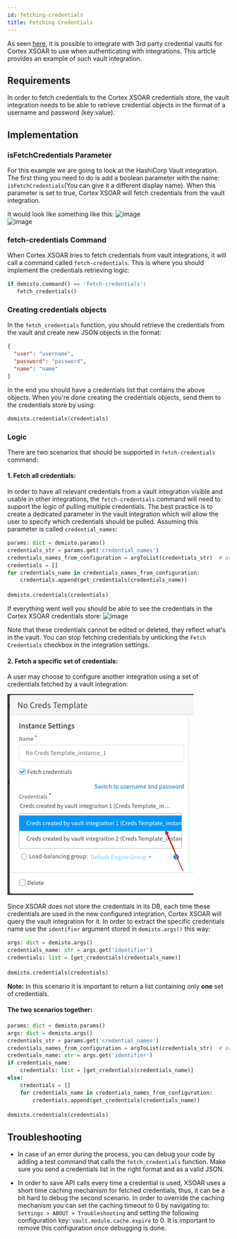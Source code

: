 ```yaml
---
id: fetching-credentials
title: Fetching Credentials
---
```


As seen [here](https://xsoar.pan.dev/docs/reference/articles/managing-credentials), it is possible to integrate with 3rd party credential 
vaults for Cortex XSOAR to use when authenticating with integrations. This article provides an example of such vault integration.

## Requirements

In order to fetch credentials to the Cortex XSOAR credentials store, the vault integration needs to be able to retrieve credential objects 
in the format of a username and password (key:value).

## Implementation

### isFetchCredentials Parameter
  
For this example we are going to look at the HashiCorp Vault integration. The first thing you need to do is add a boolean parameter with the name:
`isFetchCredentials`(You can give it a different display name). When this parameter is set to true, Cortex XSOAR will fetch credentials from the vault integration.

It would look like something like this: ![image](../doc_imgs/integrations/53886096-eae09600-4027-11e9-8c2d-a46078c3dcc4.png)  
![image](../doc_imgs/integrations/53886311-69d5ce80-4028-11e9-9755-08585fecff34.png)

### fetch-credentials Command

When Cortex XSOAR tries to fetch credentials from vault integrations, it will call a command called `fetch-credentials`.
This is where you should implement the credentials retrieving logic:
```python
if demisto.command() == 'fetch-credentials':
   fetch_credentials()
```

### Creating credentials objects

In the `fetch_credentials` function, you should retrieve the credentials from the vault and create new JSON objects in the format:
```json
{
  "user": "username",
  "password": "password",
  "name": "name"
}
```
In the end you should have a credentials list that contains the above objects.
When you're done creating the credentials objects, send them to the credentials store by using:
```python
demisto.credentials(credentials)
```

### Logic
There are two scenarios that should be supported in `fetch-credentials` command:

#### 1. Fetch all credentials:
In order to have all relevant credentials from a vault integration visible and usable in other integrations, the `fetch-credentials` command will need to support the logic of pulling multiple credentials.
The best practice is to create a dedicated parameter in the vault integration which will allow the user to specify which credentials should be pulled.
Assuming this parameter is called `credential_names`:
```python
params: dict = demisto.params()
credentials_str = params.get('credential_names')
credentials_names_from_configuration = argToList(credentials_str)  # argToList is a wrapper to safely execute the str.split() function
credentials = []
for credentials_name in credentials_names_from_configuration:
    credentials.append(get_credentials(credentials_name))

demisto.credentials(credentials)
```

If everything went well you should be able to see the credentials in the Cortex XSOAR credentials store:
![image](../doc_imgs/integrations/53886981-f339d080-4029-11e9-9d27-a76b85d2d025.png)

Note that these credentials cannot be edited or deleted, they reflect what's in the vault. You can stop fetching credentials by unticking the 
`Fetch Credentials` checkbox in the integration settings.

#### 2. Fetch a specific set of credentials:
A user may choose to configure another integration using a set of credentials fetched by a vault integration: 

![image](../doc_imgs/integrations/choose_credentials.png)

Since XSOAR does not store the credentials in its DB, each time these credentials are used in the new configured integration, Cortex XSOAR
will query the vault integration for it.
In order to extract the specific credentials name use the `identifier` argument stored in `demisto.args()` this way:
```python
args: dict = demisto.args()
credentials_name: str = args.get('identifier')
credentials: list = [get_credentials(credentials_name)]

demisto.credentials(credentials)
```
**Note:** In this scenario it is important to return a list containing only **one** set of credentials.

#### The two scenarios together:
```python
params: dict = demisto.params()
args: dict = demisto.args()
credentials_str = params.get('credential_names')
credentials_names_from_configuration = argToList(credentials_str)  # argToList is a wrapper to safely execute the str.split() function
credentials_name: str = args.get('identifier')
if credentials_name:
    credentials: list = [get_credentials(credentials_name)]
else:
    credentials = []
    for credentials_name in credentials_names_from_configuration:
        credentials.append(get_credentials(credentials_name))

demisto.credentials(credentials)
```

## Troubleshooting
- In case of an error during the process, you can debug your code by adding a test command that calls the `fetch_credentials` function.
Make sure you send a credentials list in the right format and as a valid JSON.

- In order to save API calls every time a credential is used, XSOAR uses a short time caching mechanism for fetched credentials, thus, it can be a bit hard to debug the second scenario. 
In order to override the caching mechanism you can set the caching timeout to 0 by navigating to: `Settings > ABOUT > Troubleshooting` and setting the following configuration key: `vault.module.cache.expire` to 0.
It is important to remove this configuration once debugging is done.






